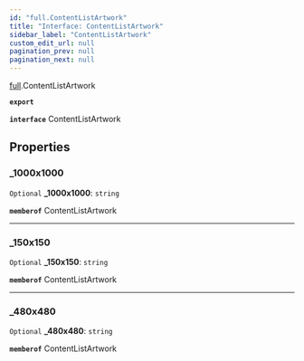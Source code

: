 ```yaml
---
id: "full.ContentListArtwork"
title: "Interface: ContentListArtwork"
sidebar_label: "ContentListArtwork"
custom_edit_url: null
pagination_prev: null
pagination_next: null
---
```


[full](../namespaces/full.md).ContentListArtwork

**`export`**

**`interface`** ContentListArtwork

## Properties

### \_1000x1000

 `Optional` **\_1000x1000**: `string`

**`memberof`** ContentListArtwork

___

### \_150x150

 `Optional` **\_150x150**: `string`

**`memberof`** ContentListArtwork

___

### \_480x480

 `Optional` **\_480x480**: `string`

**`memberof`** ContentListArtwork
